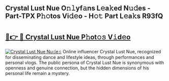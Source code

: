 ## Crystal Lust Nue O𝚗𝚕yf𝚊ns L𝚎a𝚔ed N𝚞𝚍es - Part-TPX P𝚑𝚘tos Vi𝚍𝚎o - H𝚘𝚝 Part L𝚎a𝚔s R93fQ

# <h2><a href="http://kf242w0.oniu.top/?m=Crystal+Lust+Nue">🔗👉 🔴 Crystal Lust Nue P𝚑ot𝚘𝚜 V𝚒d𝚎o</a></h2>

[![Crystal Lust Nue Nu𝚍e𝚜](https://i.imgur.com/0qMVB7G.gif)](http://kf242w0.oniu.top/?m=Crystal+Lust+Nue)
Online influencer Crystal Lust Nue, recognized for disseminating dance and lifestyle ideas, through performances and personal vlogs. The public persona of Crystal Lust Nue is synonymous with openness and genuine connection, but the hidden dimensions of his personal life remain a mystery.  
